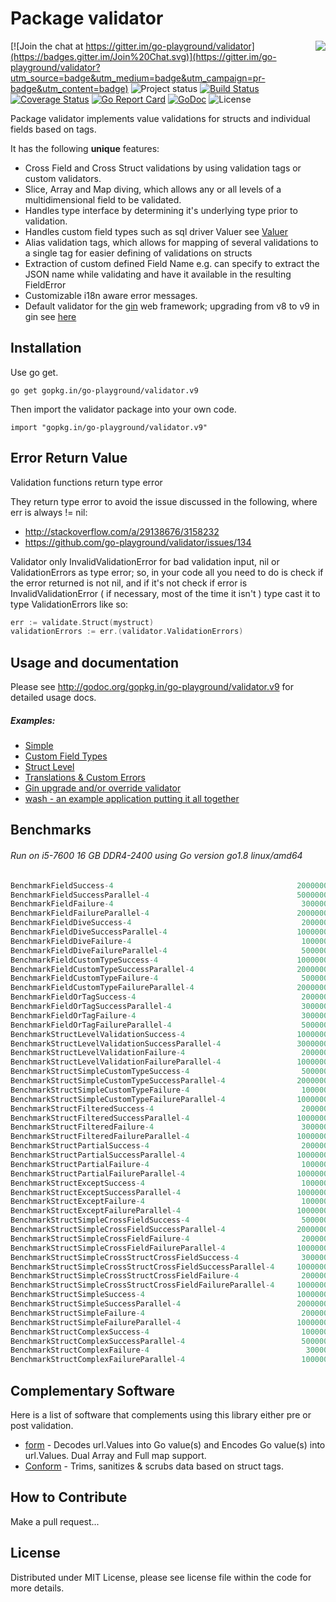 Package validator
================
<img align="right" src="https://raw.githubusercontent.com/go-playground/validator/v9/logo.png">[![Join the chat at https://gitter.im/go-playground/validator](https://badges.gitter.im/Join%20Chat.svg)](https://gitter.im/go-playground/validator?utm_source=badge&utm_medium=badge&utm_campaign=pr-badge&utm_content=badge)
![Project status](https://img.shields.io/badge/version-9.3.6-green.svg)
[![Build Status](https://semaphoreci.com/api/v1/joeybloggs/validator/branches/v9/badge.svg)](https://semaphoreci.com/joeybloggs/validator)
[![Coverage Status](https://coveralls.io/repos/go-playground/validator/badge.svg?branch=v9&service=github)](https://coveralls.io/github/go-playground/validator?branch=v9)
[![Go Report Card](https://goreportcard.com/badge/github.com/go-playground/validator)](https://goreportcard.com/report/github.com/go-playground/validator)
[![GoDoc](https://godoc.org/gopkg.in/go-playground/validator.v9?status.svg)](https://godoc.org/gopkg.in/go-playground/validator.v9)
![License](https://img.shields.io/dub/l/vibe-d.svg)

Package validator implements value validations for structs and individual fields based on tags.

It has the following **unique** features:

-   Cross Field and Cross Struct validations by using validation tags or custom validators.  
-   Slice, Array and Map diving, which allows any or all levels of a multidimensional field to be validated.  
-   Handles type interface by determining it's underlying type prior to validation.
-   Handles custom field types such as sql driver Valuer see [Valuer](https://golang.org/src/database/sql/driver/types.go?s=1210:1293#L29)
-   Alias validation tags, which allows for mapping of several validations to a single tag for easier defining of validations on structs
-   Extraction of custom defined Field Name e.g. can specify to extract the JSON name while validating and have it available in the resulting FieldError
-   Customizable i18n aware error messages.
-   Default validator for the [gin](https://github.com/gin-gonic/gin) web framework; upgrading from v8 to v9 in gin see [here](https://github.com/go-playground/validator/tree/v9/examples/gin-upgrading-overriding)

Installation
------------

Use go get.

	go get gopkg.in/go-playground/validator.v9

Then import the validator package into your own code.

	import "gopkg.in/go-playground/validator.v9"

Error Return Value
-------

Validation functions return type error

They return type error to avoid the issue discussed in the following, where err is always != nil:

* http://stackoverflow.com/a/29138676/3158232
* https://github.com/go-playground/validator/issues/134

Validator only InvalidValidationError for bad validation input, nil or ValidationErrors as type error; so, in your code all you need to do is check if the error returned is not nil, and if it's not check if error is InvalidValidationError ( if necessary, most of the time it isn't ) type cast it to type ValidationErrors like so:

```go
err := validate.Struct(mystruct)
validationErrors := err.(validator.ValidationErrors)
 ```

Usage and documentation
------

Please see http://godoc.org/gopkg.in/go-playground/validator.v9 for detailed usage docs.

##### Examples:

- [Simple](https://github.com/go-playground/validator/blob/v9/examples/simple/main.go)
- [Custom Field Types](https://github.com/go-playground/validator/blob/v9/examples/custom/main.go)
- [Struct Level](https://github.com/go-playground/validator/blob/v9/examples/struct-level/main.go)
- [Translations & Custom Errors](https://github.com/go-playground/validator/blob/v9/examples/translations/main.go)
- [Gin upgrade and/or override validator](https://github.com/go-playground/validator/tree/v9/examples/gin-upgrading-overriding)
- [wash - an example application putting it all together](https://github.com/bluesuncorp/wash)

Benchmarks
------
###### Run on i5-7600 16 GB DDR4-2400 using Go version go1.8 linux/amd64
```go
BenchmarkFieldSuccess-4                                       	20000000	        74.3 ns/op	       0 B/op	       0 allocs/op
BenchmarkFieldSuccessParallel-4                               	50000000	        31.5 ns/op	       0 B/op	       0 allocs/op
BenchmarkFieldFailure-4                                       	 3000000	       556 ns/op	     208 B/op	       4 allocs/op
BenchmarkFieldFailureParallel-4                               	20000000	        88.7 ns/op	     208 B/op	       4 allocs/op
BenchmarkFieldDiveSuccess-4                                   	 2000000	       630 ns/op	     201 B/op	      11 allocs/op
BenchmarkFieldDiveSuccessParallel-4                           	10000000	       173 ns/op	     201 B/op	      11 allocs/op
BenchmarkFieldDiveFailure-4                                   	 1000000	      1350 ns/op	     412 B/op	      16 allocs/op
BenchmarkFieldDiveFailureParallel-4                           	 5000000	       250 ns/op	     412 B/op	      16 allocs/op
BenchmarkFieldCustomTypeSuccess-4                             	10000000	       202 ns/op	      32 B/op	       2 allocs/op
BenchmarkFieldCustomTypeSuccessParallel-4                     	20000000	        63.5 ns/op	      32 B/op	       2 allocs/op
BenchmarkFieldCustomTypeFailure-4                             	 5000000	       568 ns/op	     208 B/op	       4 allocs/op
BenchmarkFieldCustomTypeFailureParallel-4                     	20000000	        87.5 ns/op	     208 B/op	       4 allocs/op
BenchmarkFieldOrTagSuccess-4                                  	 2000000	       703 ns/op	      16 B/op	       1 allocs/op
BenchmarkFieldOrTagSuccessParallel-4                          	 3000000	       447 ns/op	      16 B/op	       1 allocs/op
BenchmarkFieldOrTagFailure-4                                  	 3000000	       604 ns/op	     224 B/op	       5 allocs/op
BenchmarkFieldOrTagFailureParallel-4                          	 5000000	       353 ns/op	     224 B/op	       5 allocs/op
BenchmarkStructLevelValidationSuccess-4                       	10000000	       190 ns/op	      32 B/op	       2 allocs/op
BenchmarkStructLevelValidationSuccessParallel-4               	30000000	        59.9 ns/op	      32 B/op	       2 allocs/op
BenchmarkStructLevelValidationFailure-4                       	 2000000	       705 ns/op	     304 B/op	       8 allocs/op
BenchmarkStructLevelValidationFailureParallel-4               	10000000	       146 ns/op	     304 B/op	       8 allocs/op
BenchmarkStructSimpleCustomTypeSuccess-4                      	 5000000	       361 ns/op	      32 B/op	       2 allocs/op
BenchmarkStructSimpleCustomTypeSuccessParallel-4              	20000000	       101 ns/op	      32 B/op	       2 allocs/op
BenchmarkStructSimpleCustomTypeFailure-4                      	 1000000	      1210 ns/op	     424 B/op	       9 allocs/op
BenchmarkStructSimpleCustomTypeFailureParallel-4              	10000000	       196 ns/op	     440 B/op	      10 allocs/op
BenchmarkStructFilteredSuccess-4                              	 2000000	       757 ns/op	     288 B/op	       9 allocs/op
BenchmarkStructFilteredSuccessParallel-4                      	10000000	       167 ns/op	     288 B/op	       9 allocs/op
BenchmarkStructFilteredFailure-4                              	 3000000	       619 ns/op	     256 B/op	       7 allocs/op
BenchmarkStructFilteredFailureParallel-4                      	10000000	       134 ns/op	     256 B/op	       7 allocs/op
BenchmarkStructPartialSuccess-4                               	 2000000	       687 ns/op	     256 B/op	       6 allocs/op
BenchmarkStructPartialSuccessParallel-4                       	10000000	       159 ns/op	     256 B/op	       6 allocs/op
BenchmarkStructPartialFailure-4                               	 1000000	      1281 ns/op	     480 B/op	      11 allocs/op
BenchmarkStructPartialFailureParallel-4                       	10000000	       218 ns/op	     480 B/op	      11 allocs/op
BenchmarkStructExceptSuccess-4                                	 1000000	      1041 ns/op	     496 B/op	      12 allocs/op
BenchmarkStructExceptSuccessParallel-4                        	10000000	       140 ns/op	     240 B/op	       5 allocs/op
BenchmarkStructExceptFailure-4                                	 1000000	      1014 ns/op	     464 B/op	      10 allocs/op
BenchmarkStructExceptFailureParallel-4                        	10000000	       201 ns/op	     464 B/op	      10 allocs/op
BenchmarkStructSimpleCrossFieldSuccess-4                      	 5000000	       364 ns/op	      72 B/op	       3 allocs/op
BenchmarkStructSimpleCrossFieldSuccessParallel-4              	20000000	       103 ns/op	      72 B/op	       3 allocs/op
BenchmarkStructSimpleCrossFieldFailure-4                      	 2000000	       789 ns/op	     304 B/op	       8 allocs/op
BenchmarkStructSimpleCrossFieldFailureParallel-4              	10000000	       174 ns/op	     304 B/op	       8 allocs/op
BenchmarkStructSimpleCrossStructCrossFieldSuccess-4           	 3000000	       522 ns/op	      80 B/op	       4 allocs/op
BenchmarkStructSimpleCrossStructCrossFieldSuccessParallel-4   	10000000	       146 ns/op	      80 B/op	       4 allocs/op
BenchmarkStructSimpleCrossStructCrossFieldFailure-4           	 2000000	       879 ns/op	     320 B/op	       9 allocs/op
BenchmarkStructSimpleCrossStructCrossFieldFailureParallel-4   	10000000	       225 ns/op	     320 B/op	       9 allocs/op
BenchmarkStructSimpleSuccess-4                                	10000000	       223 ns/op	       0 B/op	       0 allocs/op
BenchmarkStructSimpleSuccessParallel-4                        	20000000	        63.3 ns/op	       0 B/op	       0 allocs/op
BenchmarkStructSimpleFailure-4                                	 2000000	      1097 ns/op	     424 B/op	       9 allocs/op
BenchmarkStructSimpleFailureParallel-4                        	10000000	       182 ns/op	     424 B/op	       9 allocs/op
BenchmarkStructComplexSuccess-4                               	 1000000	      1362 ns/op	     128 B/op	       8 allocs/op
BenchmarkStructComplexSuccessParallel-4                       	 5000000	       359 ns/op	     128 B/op	       8 allocs/op
BenchmarkStructComplexFailure-4                               	  300000	      6446 ns/op	    3040 B/op	      53 allocs/op
BenchmarkStructComplexFailureParallel-4                       	 1000000	      1203 ns/op	    3040 B/op	      53 allocs/op
```

Complementary Software
----------------------

Here is a list of software that complements using this library either pre or post validation.

* [form](https://github.com/go-playground/form) - Decodes url.Values into Go value(s) and Encodes Go value(s) into url.Values. Dual Array and Full map support.
* [Conform](https://github.com/leebenson/conform) - Trims, sanitizes & scrubs data based on struct tags.

How to Contribute
------

Make a pull request...

License
------
Distributed under MIT License, please see license file within the code for more details.
